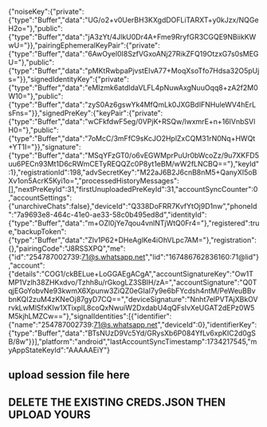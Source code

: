 {"noiseKey":{"private":{"type":"Buffer","data":"UG/o2+v0UerBH3KXgdDOFLiTARXT+y0kJzx/NQGeH2o="},"public":{"type":"Buffer","data":"jA3zYt/4JlkU0Dr4A+Fme9RryfGR3CGQE9NBiikKWwU="}},"pairingEphemeralKeyPair":{"private":{"type":"Buffer","data":"6AwOyel0I8SzfVGxoANj27RikZFQ19OtzxG7s0sMEGU="},"public":{"type":"Buffer","data":"pMKtRwbpaPjvstEIvA77+MoqXsoTfo7Hdsa32O5pUjs="}},"signedIdentityKey":{"private":{"type":"Buffer","data":"eMIzmk6atdIdaVLFL4pNuwAxgNuuOqq8+zA2f2M0W10="},"public":{"type":"Buffer","data":"zyS0Az6gswYk4MfQmLk0JXGBdIFNHuleWV4hErLsFns="}},"signedPreKey":{"keyPair":{"private":{"type":"Buffer","data":"wCFkfdwF5eg/0VPjK+RSQw/lwxmrE+n+16IVnbSVlH0="},"public":{"type":"Buffer","data":"7oMcC/3mFfC9sKcJO2HplZxCQM31rN0Nq+HWQt+YT1I="}},"signature":{"type":"Buffer","data":"MSqYFzGT0/o6vEGWMprPuUr0bWcoZz/9u7XKFD5uu6PECn93Mt1D6cRWmCETyREQQZc0P8yt1eBM/wW2fLNCBQ=="},"keyId":1},"registrationId":198,"advSecretKey":"M22aJ6B2J6cnB8nM5+QanyXI5oBXv1on5AcrK5Kyi1o=","processedHistoryMessages":[],"nextPreKeyId":31,"firstUnuploadedPreKeyId":31,"accountSyncCounter":0,"accountSettings":{"unarchiveChats":false},"deviceId":"Q338DoFRR7KvfYtOj9D1nw","phoneId":"7a9693e8-464c-41e0-ae33-58c0b495ed8d","identityId":{"type":"Buffer","data":"m+OZl0jYe7qou4vnlNTjWtQ0Fr4="},"registered":true,"backupToken":{"type":"Buffer","data":"Zlv1P62+DHeAglKe4iOhVLpc7AM="},"registration":{},"pairingCode":"J8RSSXPQ","me":{"id":"254787002739:71@s.whatsapp.net","lid":"167486762836160:71@lid"},"account":{"details":"COG1/ckBELue+LoGGAEgACgA","accountSignatureKey":"Ow1TMP1Vzlh38ZHKxdvo/Tzhh8u/rGkogLZ3SBIH/zA=","accountSignature":"Q0TqjEGoYobvNe93kwmX6Xpunw3ZiQZ0eGIaI7y9e6bFYcdsh4ntM/PeWeuBBvbnKQI2zuM4zKNeOj87gyD7CQ==","deviceSignature":"Nnht7elPVTAjXBkOVrvkLwMlSfxKIw1XTixplL8coQxNwuiW2DxdabU4qQFsIvXeUGAT2dEPz0W5M5kjhLMZCw=="},"signalIdentities":[{"identifier":{"name":"254787002739:71@s.whatsapp.net","deviceId":0},"identifierKey":{"type":"Buffer","data":"BTsNUzD9Vc5Yd/GRysXb6P084YfLv6xpKIC2d0gSB/8w"}}],"platform":"android","lastAccountSyncTimestamp":1734217545,"myAppStateKeyId":"AAAAAEiY"}
## upload session file here 


## DELETE THE EXISTING CREDS.JSON THEN UPLOAD YOURS

